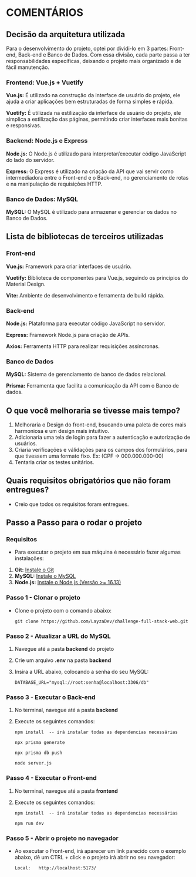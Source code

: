 # COMENTÁRIOS

## Decisão da arquitetura utilizada

Para o desenvolvimento do projeto, optei por dividi-lo em 3 partes: Front-end, Back-end e Banco de Dados.
Com essa divisão, cada parte passa a ter responsabilidades específicas, deixando o projeto mais organizado e de fácil manutenção.

### Frontend: Vue.js + Vuetify

**Vue.js:** É utilizado na construção da interface de usuário do projeto, ele ajuda a criar aplicações
bem estruturadas de forma simples e rápida.

**Vuetify:** É utilizada na estilização da interface de usuário do projeto, ele simplica a estilização das páginas,
permitindo criar interfaces mais bonitas e responsivas.

### Backend: Node.js e Express

**Node.js:** O Node.js é utilizado para interpretar/executar código JavaScript do lado do servidor.

**Express:** O Express é utilizado na criação da API que vai servir como intermediadora entre o Front-end e o Back-end, no gerenciamento de rotas e na manipulação de requisições HTTP.

### Banco de Dados: MySQL

**MySQL:** O MySQL é utilizado para armazenar e gerenciar os dados no Banco de Dados.

## Lista de bibliotecas de terceiros utilizadas

### Front-end

**Vue.js:** Framework para criar interfaces de usuário.

**Vuetify:** Biblioteca de componentes para Vue.js, seguindo os princípios do Material Design.

**Vite:** Ambiente de desenvolvimento e ferramenta de build rápida.

### Back-end

**Node.js:** Plataforma para executar código JavaScript no servidor.

**Express:** Framework Node.js para criação de APIs.

**Axios:** Ferramenta HTTP para realizar requisições assíncronas.

### Banco de Dados

**MySQL:** Sistema de gerenciamento de banco de dados relacional.

**Prisma:** Ferramenta que facilita a comunicação da API com o Banco de dados.

## O que você melhoraria se tivesse mais tempo?

1. Melhoraria o Design do front-end, bsucando uma paleta de cores mais harmoniosa e um design mais intuitivo.
2. Adicionaria uma tela de login para fazer a autenticação e autorização de usuários.
3. Criaria verificações e válidações para os campos dos formulários, para que tivessem uma formato fixo. Ex: (CPF -> 000.000.000-00)
4. Tentaria criar os testes unitários.

## Quais requisitos obrigatórios que não foram entregues?

- Creio que todos os requisitos foram entregues.

## Passo a Passo para o rodar o projeto

### Requisitos

- Para executar o projeto em sua máquina é necessário fazer algumas instalações:

1. **Git:** [Instale o Git](https://git-scm.com/book/pt-br/v2/Come%C3%A7ando-Instalando-o-Git)
2. **MySQL:** [Instale o MySQL](https://www.digitalocean.com/community/tutorials/how-to-install-mysql-on-ubuntu-20-04-pt)
3. **Node.js:** [Instale o Node.js (Versão >= 16.13)](https://nodejs.org/en/download/package-manager)

### Passo 1 - Clonar o projeto

- Clone o projeto com o comando abaixo:

  `git clone https://github.com/LayzaDev/challenge-full-stack-web.git`

### Passo 2 - Atualizar a URL do MySQL

1. Navegue até a pasta **backend** do projeto
2. Crie um arquivo **.env** na pasta **backend**
3. Insira a URL abaixo, colocando a senha do seu MySQL:

   `DATABASE_URL="mysql://root:senha@localhost:3306/db"`

### Passo 3 - Executar o Back-end

1. No terminal, navegue até a pasta **backend**
2. Execute os seguintes comandos:

   `npm install 
-- irá instalar todas as dependencias necessárias`

   `npx prisma generate`

   `npx prisma db push`

   `node server.js`

### Passo 4 - Executar o Front-end

1. No terminal, navegue até a pasta **frontend**
2. Execute os seguintes comandos:

   `npm install 
-- irá instalar todas as dependencias necessárias`

   `npm run dev`

### Passo 5 - Abrir o projeto no navegador

- Ao executar o Front-end, irá aparecer um link parecido com o exemplo abaixo, dê um CTRL + click e o projeto irá abrir no seu navegador:

  `Local:   http://localhost:5173/`
